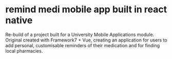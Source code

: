# remind medi mobile app built in react native

Re-build of a project built for a University Mobile Applications module. Original created with Framework7 + Vue, creating an application for users to add personal, customisable reminders of their medication and for finding local pharmacies.
